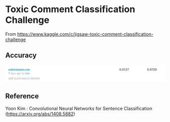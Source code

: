 # Toxic Comment Classification Challenge

From https://www.kaggle.com/c/jigsaw-toxic-comment-classification-challenge

 
## Accuracy
![Accuracy.png](./image/Accuracy.png)

## Reference
Yoon Kim : 
Convolutional Neural Networks for Sentence Classification (https://arxiv.org/abs/1408.5882)
